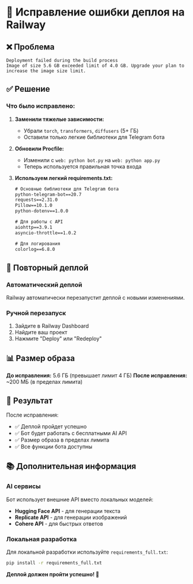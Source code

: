 # 🔧 Исправление ошибки деплоя на Railway

## ❌ Проблема
```
Deployment failed during the build process
Image of size 5.6 GB exceeded limit of 4.0 GB. Upgrade your plan to increase the image size limit.
```

## ✅ Решение

### Что было исправлено:

1. **Заменили тяжелые зависимости:**
   - Убрали `torch`, `transformers`, `diffusers` (5+ ГБ)
   - Оставили только легкие библиотеки для Telegram бота

2. **Обновили Procfile:**
   - Изменили с `web: python bot.py` на `web: python app.py`
   - Теперь используется правильная точка входа

3. **Используем легкий requirements.txt:**
   ```txt
   # Основные библиотеки для Telegram бота
   python-telegram-bot==20.7
   requests==2.31.0
   Pillow==10.1.0
   python-dotenv==1.0.0
   
   # Для работы с API
   aiohttp==3.9.1
   asyncio-throttle==1.0.2
   
   # Для логирования
   colorlog==6.8.0
   ```

## 🚀 Повторный деплой

### Автоматический деплой
Railway автоматически перезапустит деплой с новыми изменениями.

### Ручной перезапуск
1. Зайдите в Railway Dashboard
2. Найдите ваш проект
3. Нажмите "Deploy" или "Redeploy"

## 📊 Размер образа

**До исправления:** 5.6 ГБ (превышает лимит 4 ГБ)
**После исправления:** ~200 МБ (в пределах лимита)

## 🎯 Результат

После исправления:
- ✅ Деплой пройдет успешно
- ✅ Бот будет работать с бесплатными AI API
- ✅ Размер образа в пределах лимита
- ✅ Все функции бота доступны

## 📚 Дополнительная информация

### AI сервисы
Бот использует внешние API вместо локальных моделей:
- **Hugging Face API** - для генерации текста
- **Replicate API** - для генерации изображений
- **Cohere API** - для быстрых ответов

### Локальная разработка
Для локальной разработки используйте `requirements_full.txt`:
```bash
pip install -r requirements_full.txt
```

**Деплой должен пройти успешно! 🎉**
